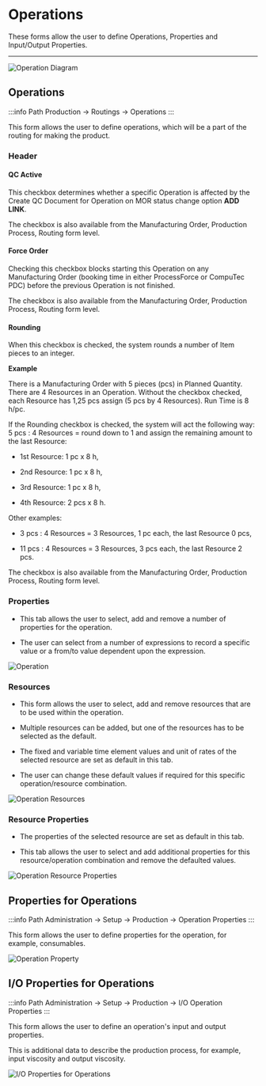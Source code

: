 # Operations

These forms allow the user to define Operations, Properties and Input/Output Properties.

---

![Operation Diagram](./media//operations-diagram.png)

## Operations

:::info Path
Production → Routings → Operations
:::

This form allows the user to define operations, which will be a part of the routing for making the product.

### Header

#### QC Active

This checkbox determines whether a specific Operation is affected by the Create QC Document for Operation on MOR status change option **ADD LINK**.

The checkbox is also available from the Manufacturing Order, Production Process, Routing form level.

#### Force Order

Checking this checkbox blocks starting this Operation on any Manufacturing Order (booking time in either ProcessForce or CompuTec PDC) before the previous Operation is not finished.

The checkbox is also available from the Manufacturing Order, Production Process, Routing form level.

#### Rounding

When this checkbox is checked, the system rounds a number of Item pieces to an integer.

**Example**

There is a Manufacturing Order with 5 pieces (pcs) in Planned Quantity. There are 4 Resources in an Operation. Without the checkbox checked, each Resource has 1,25 pcs assign (5 pcs by 4 Resources). Run Time is 8 h/pc.

If the Rounding checkbox is checked, the system will act the following way: 5 pcs : 4 Resources = round down to 1 and assign the remaining amount to the last Resource:

- 1st Resource: 1 pc x 8 h,

- 2nd Resource: 1 pc x 8 h,

- 3rd Resource: 1 pc x 8 h,

- 4th Resource: 2 pcs x 8 h.

Other examples:

- 3 pcs : 4 Resources = 3 Resources, 1 pc each, the last Resource 0 pcs,

- 11 pcs : 4 Resources = 3 Resources, 3 pcs each, the last Resource 2 pcs.

The checkbox is also available from the Manufacturing Order, Production Process, Routing form level.

### Properties

- This tab allows the user to select, add and remove a number of properties for the operation.

- The user can select from a number of expressions to record a specific value or a from/to value dependent upon the expression.

![Operation](./media/operation.png)

### Resources

- This form allows the user to select, add and remove resources that are to be used within the operation.

- Multiple resources can be added, but one of the resources has to be selected as the default.

- The fixed and variable time element values and unit of rates of the selected resource are set as default in this tab.

- The user can change these default values if required for this specific operation/resource combination.

![Operation Resources](./media/operation-resources.png)

### Resource Properties

- The properties of the selected resource are set as default in this tab.

- This tab allows the user to select and add additional properties for this resource/operation combination and remove the defaulted values.

![Operation Resource Properties](./media/operation-resource-properties.png)

## Properties for Operations

:::info Path
Administration → Setup → Production → Operation Properties
:::

This form allows the user to define properties for the operation, for example, consumables.

![Operation Property](./media/operation-property.png)

## I/O Properties for Operations

:::info Path
Administration → Setup → Production → I/O Operation Properties
:::

This form allows the user to define an operation's input and output properties.

This is additional data to describe the production process, for example, input viscosity and output viscosity.

![I/O Properties for Operations](./media/i-o-property.png)
